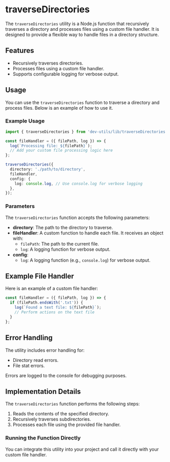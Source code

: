 # traverseDirectories

The `traverseDirectories` utility is a Node.js function that recursively traverses a directory and processes files using a custom file handler. It is designed to provide a flexible way to handle files in a directory structure.

## Features

- Recursively traverses directories.
- Processes files using a custom file handler.
- Supports configurable logging for verbose output.

## Usage

You can use the `traverseDirectories` function to traverse a directory and process files. Below is an example of how to use it.

### Example Usage

```ts
import { traverseDirectories } from 'dev-utils/lib/traverseDirectories';

const fileHandler = ({ filePath, log }) => {
  log(`Processing file: ${filePath}`);
  // Add your custom file processing logic here
};

traverseDirectories({
  directory: './path/to/directory',
  fileHandler,
  config: {
    log: console.log, // Use console.log for verbose logging
  },
});
```

### Parameters

The `traverseDirectories` function accepts the following parameters:

- **directory**: The path to the directory to traverse.
- **fileHandler**: A custom function to handle each file. It receives an object with:
  - `filePath`: The path to the current file.
  - `log`: A logging function for verbose output.
- **config**:
  - `log`: A logging function (e.g., `console.log`) for verbose output.

## Example File Handler

Here is an example of a custom file handler:

```ts
const fileHandler = ({ filePath, log }) => {
  if (filePath.endsWith('.txt')) {
    log(`Found a text file: ${filePath}`);
    // Perform actions on the text file
  }
};
```

## Error Handling

The utility includes error handling for:

- Directory read errors.
- File stat errors.

Errors are logged to the console for debugging purposes.

## Implementation Details

The `traverseDirectories` function performs the following steps:

1. Reads the contents of the specified directory.
2. Recursively traverses subdirectories.
3. Processes each file using the provided file handler.

### Running the Function Directly

You can integrate this utility into your project and call it directly with your custom file handler.
